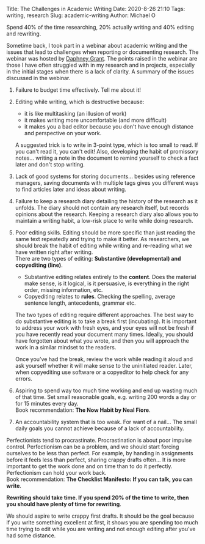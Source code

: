 Title: The Challenges in Academic Writing
Date: 2020-8-26 21:10
Tags: writing, research
Slug: academic-writing
Author: Michael O


<p>
<span class="bigger">Spend 40% of the time researching, 20% actually writing and 40% editing and rewriting.</span>
</p>

Sometime back, I took part in a webinar about academic writing and the issues that lead to challenges when reporting or documenting research. The webinar was hosted by <a href= "https://www.publicationcoach.com" target="_blank">Daphney Grant</a>. The points raised in the webinar are those I have often struggled with in my research and in projects, especially in the initial stages when there is a lack of clarity. A summary of the issues discussed in the webinar. 

1. Failure to budget time effectively. Tell me about it!

2. Editing while writing, which is destructive because:
    - it is like multitasking (an illusion of work)
    - it makes writing more uncomfortable (and more difficult)
    - it makes you a bad editor because you don't have enough distance and perspective on your work. 

   A suggested trick is to write in 3-point type, which is too small to read. If you can't read it, you can't edit! Also, developing the habit of promissory notes... writing a note in the document to remind yourself to check a fact later and don't stop writing.

3. Lack of good systems for storing documents… besides using reference managers, saving documents with multiple tags gives you different ways to find articles later and ideas about writing.

4. Failure to keep a research diary detailing the history of the research as it unfolds. The diary should not contain any research itself, but records opinions about the research. Keeping a research diary also allows you to maintain a writing habit, a low-risk place to write while doing research.

5. Poor editing skills. Editing should be more specific than just reading the same text repeatedly and trying to make it better. As researchers, we should break the habit of editing while writing and re-reading what we have written right after writing.    
There are two types of editing: **Substantive (developmental) and copyediting (line)**. 
    - Substantive editing relates entirely to the **content**. Does the material make sense, is it logical, is it persuasive, is everything in the right order, missing information, etc.
    - Copyediting relates to **rules**. Checking the spelling, average sentence length, antecedents, grammar etc.

    The two types of editing require different approaches. The best way to do substantive editing is to take a break first (incubating). It is important to address your work with fresh eyes, and your eyes will not be fresh if you have recently read your document many times. Ideally, you should have forgotten about what you wrote, and then you will approach the work in a similar mindset to the readers. 
     
     Once you’ve had the break, review the work while reading it aloud and ask yourself whether it will make sense to the uninitiated reader.
Later, when copyediting use software or a copyeditor to help check for any errors.

6. Aspiring to spend way too much time working and end up wasting much of that time. Set small reasonable goals, e.g. writing 200 words a day or for 15 minutes every day.    
Book recommendation: **The Now Habit by Neal Fiore**.

7. An accountability system that is too weak. For want of a nail... The small daily goals you cannot achieve because of a lack of accountability. 

Perfectionists tend to procrastinate. Procrastination is about poor impulse control. Perfectionism can be a problem, and we should start forcing ourselves to be less than perfect. For example, by handing in assignments before it feels less than perfect, sharing crappy drafts often... It is more important to get the work done and on time than to do it perfectly. Perfectionism can hold your work back.   
Book recommendation: **The Checklist Manifesto: If you can talk, you can write**.

**Rewriting should take time. If you spend 20% of the time to write, then you should have plenty of time for rewriting**.

We should aspire to write crappy first drafts. It should be the goal because if you write something excellent at first, it shows you are spending too much time trying to edit while you are writing and not enough editing after you've had some distance.




